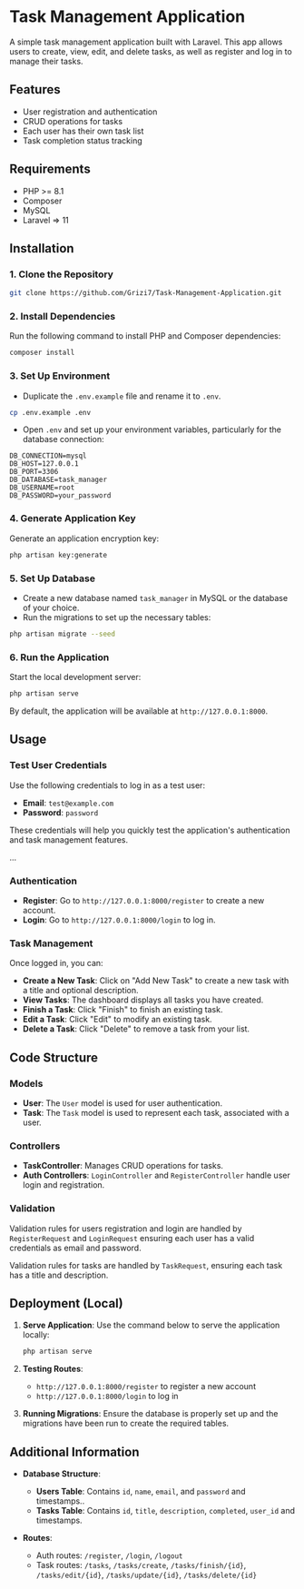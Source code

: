 # Task Management Application

A simple task management application built with Laravel. This app allows users to create, view, edit, and delete tasks, as well as register and log in to manage their tasks.

## Features
- User registration and authentication
- CRUD operations for tasks
- Each user has their own task list
- Task completion status tracking

## Requirements
- PHP >= 8.1
- Composer
- MySQL
- Laravel => 11
## Installation

### 1. Clone the Repository

```bash
git clone https://github.com/Grizi7/Task-Management-Application.git
```

### 2. Install Dependencies

Run the following command to install PHP and Composer dependencies:

```bash
composer install
```

### 3. Set Up Environment

- Duplicate the `.env.example` file and rename it to `.env`.

```bash
cp .env.example .env
```

- Open `.env` and set up your environment variables, particularly for the database connection:

```env
DB_CONNECTION=mysql
DB_HOST=127.0.0.1
DB_PORT=3306
DB_DATABASE=task_manager
DB_USERNAME=root
DB_PASSWORD=your_password
```

### 4. Generate Application Key

Generate an application encryption key:

```bash
php artisan key:generate
```

### 5. Set Up Database

- Create a new database named `task_manager` in MySQL or the database of your choice.
- Run the migrations to set up the necessary tables:

```bash
php artisan migrate --seed
```

### 6. Run the Application

Start the local development server:

```bash
php artisan serve
```

By default, the application will be available at `http://127.0.0.1:8000`.

## Usage

### Test User Credentials

Use the following credentials to log in as a test user:

- **Email**: `test@example.com`
- **Password**: `password`

These credentials will help you quickly test the application's authentication and task management features.

...
### Authentication

- **Register**: Go to `http://127.0.0.1:8000/register` to create a new account.
- **Login**: Go to `http://127.0.0.1:8000/login` to log in.

### Task Management

Once logged in, you can:
- **Create a New Task**: Click on "Add New Task" to create a new task with a title and optional description.
- **View Tasks**: The dashboard displays all tasks you have created.
- **Finish a Task**: Click "Finish" to finish an existing task.
- **Edit a Task**: Click "Edit" to modify an existing task.
- **Delete a Task**: Click "Delete" to remove a task from your list.

## Code Structure

### Models
- **User**: The `User` model is used for user authentication.
- **Task**: The `Task` model is used to represent each task, associated with a user.

### Controllers
- **TaskController**: Manages CRUD operations for tasks.
- **Auth Controllers**: `LoginController` and `RegisterController` handle user login and registration.

### Validation
Validation rules for users registration and login are handled by `RegisterRequest` and `LoginRequest` ensuring each user has a valid credentials as email and password.

Validation rules for tasks are handled by `TaskRequest`, ensuring each task has a title and description.

## Deployment (Local)

1. **Serve Application**: Use the command below to serve the application locally:
   ```bash
   php artisan serve
   ```

2. **Testing Routes**:
   - `http://127.0.0.1:8000/register` to register a new account
   - `http://127.0.0.1:8000/login` to log in

3. **Running Migrations**:
   Ensure the database is properly set up and the migrations have been run to create the required tables.

## Additional Information

- **Database Structure**:
  - **Users Table**: Contains `id`, `name`, `email`, and `password` and timestamps..
  - **Tasks Table**: Contains `id`, `title`, `description`, `completed`, `user_id` and timestamps.
  
- **Routes**:
  - Auth routes: `/register`, `/login`, `/logout`
  - Task routes: `/tasks`, `/tasks/create`, `/tasks/finish/{id}`, `/tasks/edit/{id}`, `/tasks/update/{id}`, `/tasks/delete/{id}`
